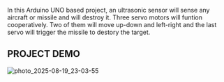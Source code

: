 In this Arduino UNO based project, an ultrasonic sensor will sense any aircraft or missile and will destroy it. Three servo motors will funtion cooperatively.
Two of them will move up-down and left-right and the last servo will trigger the missile to destory the target.

## PROJECT DEMO

![photo_2025-08-19_23-03-55](https://github.com/user-attachments/assets/f909c1c8-d4b7-4b31-a0e4-a4876f0dbb39)

